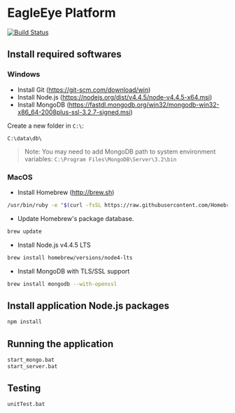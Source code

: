 # EagleEye Platform

[![Build Status](https://travis-ci.org/CVBDL/EagleEye-Platform.svg?branch=master)](https://travis-ci.org/CVBDL/EagleEye-Platform)


## Install required softwares


### Windows

* Install Git (https://git-scm.com/download/win)
* Install Node.js (https://nodejs.org/dist/v4.4.5/node-v4.4.5-x64.msi)
* Install MongoDB (https://fastdl.mongodb.org/win32/mongodb-win32-x86_64-2008plus-ssl-3.2.7-signed.msi)

Create a new folder in `C:\`:

```text
C:\data\db\
```

> Note: You may need to add MongoDB path to system environment variables: `C:\Program Files\MongoDB\Server\3.2\bin`


### MacOS

* Install Homebrew (http://brew.sh)

```sh
/usr/bin/ruby -e "$(curl -fsSL https://raw.githubusercontent.com/Homebrew/install/master/install)"
```

* Update Homebrew's package database.

```sh
brew update
```

* Install Node.js v4.4.5 LTS

```sh
brew install homebrew/versions/node4-lts
```

* Install MongoDB with TLS/SSL support

```sh
brew install mongodb --with-openssl
```


## Install application Node.js packages

```sh
npm install
```


## Running the application

```sh
start_mongo.bat
start_server.bat
```


## Testing

```sh
unitTest.bat
```
